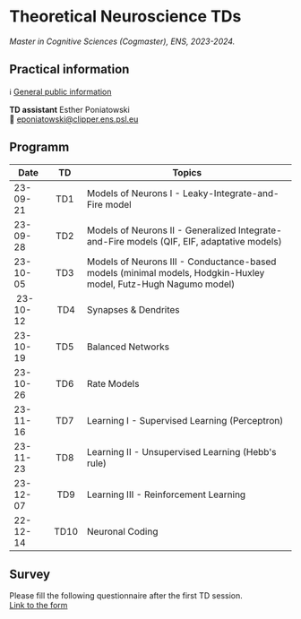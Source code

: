 # Theoretical Neuroscience TDs

*Master in Cognitive Sciences (Cogmaster), ENS, 2023-2024.*  

## Practical information 

:information_source: [General public information](http://www.phys.ens.fr/~nadal/Cours/TheoreticalNeuroscience/)

**TD assistant** Esther Poniatowski  
:e-mail: eponiatowski@clipper.ens.psl.eu

## Programm

| Date     |      TD     |  Topics  |
|----------|:-------------:|------|
| 23-09-21 | TD1 | Models of Neurons I - Leaky-Integrate-and-Fire model |
| 23-09-28 | TD2 | Models of Neurons II - Generalized Integrate-and-Fire models (QIF, EIF, adaptative models)  |
| 23-10-05 | TD3 | Models of Neurons III - Conductance-based models (minimal models, Hodgkin-Huxley model, Futz-Hugh Nagumo model)   |
| 23-10-12 | TD4 | Synapses & Dendrites |
| 23-10-19 | TD5 | Balanced Networks |
| 23-10-26 | TD6 | Rate Models |
| 23-11-16 | TD7 | Learning I - Supervised Learning (Perceptron) |
| 23-11-23 | TD8 | Learning II - Unsupervised Learning (Hebb's rule) |
| 23-12-07 | TD9 | Learning III - Reinforcement Learning |
| 22-12-14 | TD10 | Neuronal Coding |

## Survey
Please fill the following questionnaire after the first TD session.  
[Link to the form](https://forms.gle/UdysLuyvGzhSnN2g8)
